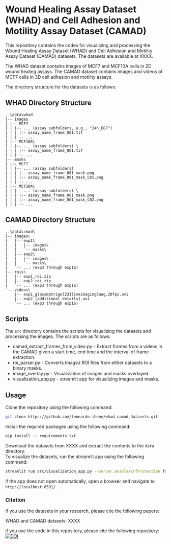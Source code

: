 # Wound Healing Assay Dataset (WHAD) and Cell Adhesion and Motility Assay Dataset (CAMAD)

This repository contains the codes for visualizing and processing the Wound Healing Assay Dataset (WHAD) and Cell Adhesion and Motility Assay Dataset (CAMAD) datasets. The datasets are available at XXXX.

The WHAD dataset contains images of MCF7 and MCF10A cells in 2D wound healing assays. The CAMAD dataset contains images and videos of MCF7 cells in 3D cell adhesion and motility assays.

The directory structure for the datasets is as follows:
## WHAD Directory Structure
```
..\data\whad
|-- images
| |-- MCF7
| | |-- ... (assay subfolders, e.g., "24h_EGF")
| | | |-- assay_name_frame_001.tif
| | | -- ...
| |-- MCF10A\
| | |-- ... (assay subfolders) \
| | | |-- assay_name_frame_001.tif
| | | -- ...
|-- masks
| |-- MCF7
| | |-- ... (assay subfolders)
| | | |-- assay_name_frame_001_mask.png
| | | |-- assay_name_frame_001_mask_C01.png
| | | -- ...
| |-- MCF10A\
| | |-- ... (assay subfolders) \
| | | |-- assay_name_frame_001_mask.png
| | | |-- assay_name_frame_001_mask_C02.png
| | | -- ...
```

## CAMAD Directory Structure
```
..\data\cmad\
|-- images\
|   |-- exp1\
|   |   |-- images\
|   |   `-- masks\
|   |-- exp2\ 
|   |   |-- images\
|   |   `-- masks\
|   `-- ... (exp3 through exp16)
|-- rois\
|   |-- exp1_roi.zip
|   |-- exp2_roi.zip
|   `-- ... (exp3 through exp16)
`-- videos\
    |-- exp1_glassmatrigel231liveimaging5aug.20fps.avi
    |-- exp2_[additional details].avi
    `-- ... (exp3 through exp16)
```

## Scripts
The `src` directory contains the scripts for visualizing the datasets and processing the images. The scripts are as follows:
- camad_extract_frames_from_video.py - Extract frames from a videos in the CAMAD given a start time, end time and the interval of frame extraction.
- roi_parser.py - Converts ImageJ ROI files from either datasets to a binary masks.
- image_overlay.py - Visualization of images and masks overlayed.
- visualization_app.py - streamlit app for visualizing images and masks.

## Usage
Clone the repository using the following command:
```bash
git clone https://github.com/leonardo-iheme/whad_camad_datasets.git
```
Install the required packages using the following command:
```bash
pip install -r requirements.txt
```
Download the datasets from XXXX and extract the contents to the `data` directory.  
To visualize the datasets, run the streamlit app using the following command:
```bash
streamlit run src/visualization_app.py --server.enableXsrfProtection false
```
if the app does not open automatically, open a browser and navigate to `http://localhost:8501/`.

### Citation
If you use the datasets in your research, please cite the following papers:

WHAD and CAMAD datasets: XXXX

if you use the code in this repository, please cite the following repository:
[![DOI](https://zenodo.org/badge/833117199.svg)](https://zenodo.org/doi/10.5281/zenodo.12805890)
